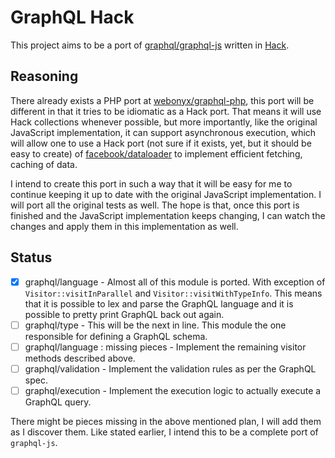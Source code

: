 # GraphQL Hack
This project aims to be a port of [graphql/graphql-js](https://github.com/graphql/graphql-js) written in [Hack](http://hacklang.org/).

## Reasoning ##
There already exists a PHP port at [webonyx/graphql-php](https://github.com/webonyx/graphql-php), this port will be different in that it tries to be idiomatic as a Hack port. That means it will use Hack collections whenever possible, but more importantly, like the original JavaScript implementation, it can support asynchronous execution, which will allow one to use a Hack port (not sure if it exists, yet, but it should be easy to create) of [facebook/dataloader](https://github.com/facebook/dataloader) to implement efficient fetching, caching of data.

I intend to create this port in such a way that it will be easy for me to continue keeping it up to date with the original JavaScript implementation. I will port all the original tests as well. The hope is that, once this port is finished and the JavaScript implementation keeps changing, I can watch the changes and apply them in this implementation as well.

## Status ##

- [x] graphql/language - Almost all of this module is ported. With exception of `Visitor::visitInParallel` and `Visitor::visitWithTypeInfo`. This means that it is possible to lex and parse the GraphQL language and it is possible to pretty print GraphQL back out again.
- [ ] graphql/type - This will be the next in line. This module the one responsible for defining a GraphQL schema.
- [ ] graphql/language : missing pieces - Implement the remaining visitor methods described above.
- [ ] graphql/validation - Implement the validation rules as per the GraphQL spec.
- [ ] graphql/execution - Implement the execution logic to actually execute a GraphQL query.

There might be pieces missing in the above mentioned plan, I will add them as I discover them. Like stated earlier, I intend this to be a complete port of `graphql-js`.
